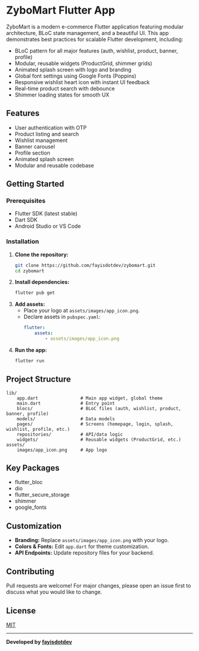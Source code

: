 # ZyboMart Flutter App

ZyboMart is a modern e-commerce Flutter application featuring modular
architecture, BLoC state management, and a beautiful UI. This app demonstrates
best practices for scalable Flutter development, including:

- BLoC pattern for all major features (auth, wishlist, product, banner, profile)
- Modular, reusable widgets (ProductGrid, shimmer grids)
- Animated splash screen with logo and branding
- Global font settings using Google Fonts (Poppins)
- Responsive wishlist heart icon with instant UI feedback
- Real-time product search with debounce
- Shimmer loading states for smooth UX

## Features

- User authentication with OTP
- Product listing and search
- Wishlist management
- Banner carousel
- Profile section
- Animated splash screen
- Modular and reusable codebase

## Getting Started

### Prerequisites

- Flutter SDK (latest stable)
- Dart SDK
- Android Studio or VS Code

### Installation

1. **Clone the repository:**
   ```sh
   git clone https://github.com/fayisdotdev/zybomart.git
   cd zybomart
   ```
2. **Install dependencies:**
   ```sh
   flutter pub get
   ```
3. **Add assets:**
   - Place your logo at `assets/images/app_icon.png`.
   - Declare assets in `pubspec.yaml`:
     ```yaml
     flutter:
         assets:
             - assets/images/app_icon.png
     ```
4. **Run the app:**
   ```sh
   flutter run
   ```

## Project Structure

```
lib/
	app.dart                # Main app widget, global theme
	main.dart               # Entry point
	blocs/                  # BLoC files (auth, wishlist, product, banner, profile)
	models/                 # Data models
	pages/                  # Screens (homepage, login, splash, wishlist, profile, etc.)
	repositories/           # API/data logic
	widgets/                # Reusable widgets (ProductGrid, etc.)
assets/
	images/app_icon.png     # App logo
```

## Key Packages

- flutter_bloc
- dio
- flutter_secure_storage
- shimmer
- google_fonts

## Customization

- **Branding:** Replace `assets/images/app_icon.png` with your logo.
- **Colors & Fonts:** Edit `app.dart` for theme customization.
- **API Endpoints:** Update repository files for your backend.

## Contributing

Pull requests are welcome! For major changes, please open an issue first to
discuss what you would like to change.

## License

[MIT](LICENSE)

---

**Developed by [fayisdotdev](https://github.com/fayisdotdev)**
